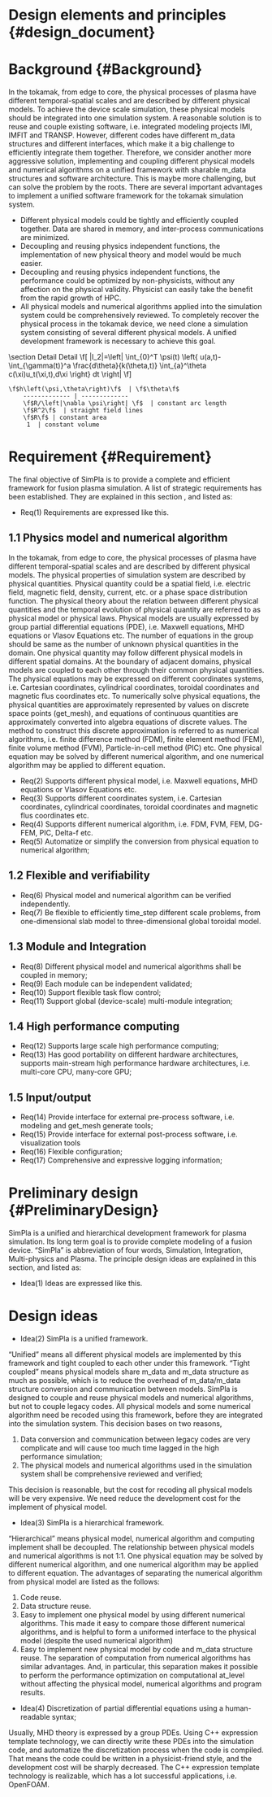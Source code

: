 Design elements and principles {#design_document}
===================================================

Background  {#Background}
=============================================
 In the tokamak, from edge to core, the physical processes of plasma have different temporal-spatial
 scales and are described by different physical models. To achieve the device scale simulation, these
 physical models should be integrated into one simulation system. A reasonable solution is to reuse
 and couple existing software, i.e. integrated modeling projects IMI, IMFIT and TRANSP. However,
 different codes have different m_data structures and different interfaces, which make it a big challenge
 to efficiently integrate them together. Therefore, we consider another more aggressive solution,
 implementing and coupling different physical models and numerical algorithms on a unified framework
 with sharable m_data structures and software architecture. This is maybe more challenging, but can solve
 the problem by the roots.
 There are several important advantages to implement a unified software framework for the tokamak
 simulation system.
 - Different physical models could be tightly and efficiently coupled together. Data are shared in
   memory, and inter-process communications are minimized.
 - Decoupling and reusing physics independent functions, the implementation of new physical theory
   and model would be much easier.
 - Decoupling and reusing physics independent functions, the performance could be optimized by
   non-physicists, without any affection on the physical validity. Physicist   can easily take the
    benefit from the rapid growth of HPC.
 - All physical models and numerical algorithms applied into the simulation system could be comprehensively
   reviewed.
 To completely recover the physical process in the tokamak device, we need clone a simulation system
  consisting of several different physical models. A unified development framework is necessary to
  achieve this goal.

\section  Detail  Detail
\f[
  |I_2|=\left| \int_{0}^T \psi(t)
           \left\{
              u(a,t)-
              \int_{\gamma(t)}^a
              \frac{d\theta}{k(\theta,t)}
              \int_{a}^\theta c(\xi)u_t(\xi,t)\,d\xi
           \right\} dt
        \right|
\f]

    \f$h\left(\psi,\theta\right)\f$  | \f$\theta\f$
	  	------------- | -------------
	  	\f$R/\left|\nabla \psi\right| \f$  | constant arc length
	  	\f$R^2\f$  | straight field lines
	  	\f$R\f$ | constant area
	     1  | constant volume




Requirement {#Requirement}
===================================================
The final objective of SimPla is to provide a complete and efficient framework for fusion plasma
 simulation. A list of strategic requirements has been established. They are explained in this section
 , and listed as:
* Req(1) Requirements are expressed like this.

1.1 Physics model and numerical algorithm
-----------------------

 In the tokamak, from edge to core, the physical processes of plasma have different temporal-spatial
scales and are described by different physical models.
The physical properties of simulation system are described by physical quantities. Physical quantity
 could be a spatial field, i.e. electric field, magnetic field, density, current, etc. or a phase space
 distribution function. The physical theory about the relation between different physical quantities
 and the temporal evolution of physical quantity are referred to as physical model or physical laws.
 Physical models are usually expressed by group partial differential equations (PDE), i.e. Maxwell
 equations, MHD equations or Vlasov Equations etc. The number of equations in the group should be same
  as the number of unknown physical quantities in the domain.  One physical quantity may follow different
   physical models in different spatial domains. At the boundary of adjacent domains, physical models
   are coupled to each other through their common physical quantities.
The physical equations may be expressed on different coordinates systems, i.e. Cartesian coordinates,
cylindrical coordinates, toroidal coordinates and magnetic flus coordinates etc.
To numerically solve physical equations, the physical quantities are approximately represented by
values on discrete space points (get_mesh), and equations of continuous quantities are approximately
converted into algebra equations of discrete values.  The method to construct this discrete approximation
 is referred to as numerical algorithms, i.e. finite difference method (FDM), finite element method (FEM),
 finite volume method (FVM), Particle-in-cell method (PIC) etc. One physical equation may be solved by
  different numerical algorithm, and one numerical algorithm may be applied to different equation.

* Req(2) Supports different physical model, i.e. Maxwell equations, MHD equations or Vlasov Equations etc.
* Req(3) Supports different coordinates system, i.e. Cartesian coordinates, cylindrical coordinates,
toroidal coordinates and magnetic flus coordinates etc.
* Req(4) Supports different numerical algorithm, i.e. FDM, FVM, FEM, DG-FEM, PIC, Delta-f etc.
* Req(5) Automatize or simplify the conversion from physical equation to numerical algorithm;

1.2 Flexible and verifiability
-----------------------

* Req(6) Physical model and numerical algorithm can be verified independently.
* Req(7) Be flexible to efficiently time_step different scale problems, from one-dimensional slab model to
three-dimensional global toroidal model.

1.3 Module and Integration
-----------------------
* Req(8) Different physical model and numerical algorithms shall be coupled in memory;
* Req(9) Each module can be independent validated;
* Req(10) Support flexible task flow control;
* Req(11) Support global (device-scale) multi-module integration;


1.4 High performance computing
-----------------------
* Req(12) Supports large scale high performance computing;
* Req(13) Has good portability on different hardware architectures, supports main-stream high performance
hardware architectures, i.e. multi-core CPU, many-core GPU;


1.5 Input/output
-----------------------
* Req(14) Provide interface for external pre-process software, i.e. modeling and get_mesh generate tools;
* Req(15) Provide interface for external post-process software, i.e. visualization tools
* Req(16) Flexible configuration;
* Req(17) Comprehensive and expressive logging information;


# Preliminary design {#PreliminaryDesign}

SimPla is a unified and hierarchical development framework for plasma simulation. Its long term goal
 is to provide complete modeling of a fusion device. “SimPla” is abbreviation of four words, Simulation,
  Integration, Multi-physics and Plasma.
The principle design ideas are explained in this section, and listed as:
* Idea(1) Ideas are expressed like this.


# Design ideas
 
* Idea(2) SimPla is a unified framework.

“Unified” means all different physical models are implemented by this framework and tight coupled to
 each other under this framework. “Tight coupled” means physical models share m_data and m_data structure
 as much as possible, which is to reduce the overhead of m_data/m_data structure conversion and communication
 between models. SimPla is designed to couple and reuse physical models and numerical algorithms, but not
 to couple legacy codes. All physical models and some numerical algorithm need be recoded using this framework,
 before they are integrated into the simulation system. This decision bases on two reasons,
 
  1. Data conversion and communication between legacy codes are very complicate and will cause too much
 time lagged in the high performance simulation;
  2. The physical models and numerical algorithms used in the simulation system shall be comprehensive
reviewed and verified;

This decision is reasonable, but the cost for recoding all physical models will be very expensive. We
need reduce the development cost for the implement of physical model.

* Idea(3) SimPla is a hierarchical framework.

 “Hierarchical” means physical model, numerical algorithm and computing implement shall be decoupled.
The relationship between physical models and numerical algorithms is not 1:1. One physical equation
 may be solved by different numerical algorithm, and one numerical algorithm may be applied to different
 equation. The advantages of separating the numerical algorithm from physical model are listed as the follows:
1. Code reuse.
2. Data structure reuse.
3. Easy to implement one physical model by using different numerical algorithms. This made it easy to
 compare those different numerical algorithms, and is helpful to form a uniformed interface to the
 physical model (despite the used numerical algorithm)
4. Easy to implement new physical model by code and m_data structure reuse.
The separation of computation from numerical algorithms has similar advantages. And, in particular,
this separation makes it possible to perform the performance optimization on computational at_level without
affecting the physical model, numerical algorithms and program results.

* Idea(4) Discretization of partial differential equations using a human-readable syntax;

Usually, MHD theory is expressed by a group PDEs. Using C++ expression template technology, we can
 directly write these PDEs into the simulation code, and automatize the discretization process when
 the code is compiled. That means the code could be written in a physicist-friend style, and the
 development cost will be sharply decreased. The C++ expression template technology is realizable,
 which has a lot successful applications, i.e. OpenFOAM.